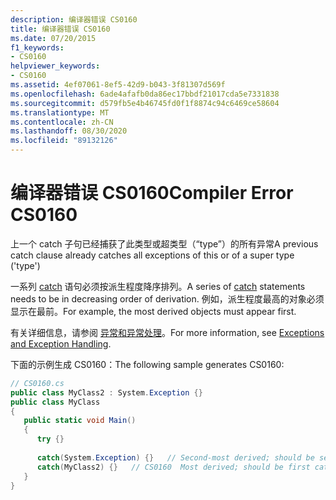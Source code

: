 ```yaml
---
description: 编译器错误 CS0160
title: 编译器错误 CS0160
ms.date: 07/20/2015
f1_keywords:
- CS0160
helpviewer_keywords:
- CS0160
ms.assetid: 4ef07061-8ef5-42d9-b043-3f81307d569f
ms.openlocfilehash: 6ade4afafb0da86ec17bbdf21017cda5e7331838
ms.sourcegitcommit: d579fb5e4b46745fd0f1f8874c94c6469ce58604
ms.translationtype: MT
ms.contentlocale: zh-CN
ms.lasthandoff: 08/30/2020
ms.locfileid: "89132126"
---
```

# <a name="compiler-error-cs0160"></a><span data-ttu-id="7ec4a-103">编译器错误 CS0160</span><span class="sxs-lookup"><span data-stu-id="7ec4a-103">Compiler Error CS0160</span></span>
<span data-ttu-id="7ec4a-104">上一个 catch 子句已经捕获了此类型或超类型（“type”）的所有异常</span><span class="sxs-lookup"><span data-stu-id="7ec4a-104">A previous catch clause already catches all exceptions of this or of a super type ('type')</span></span>  
  
<span data-ttu-id="7ec4a-105">一系列 [catch](../language-reference/keywords/try-catch.md) 语句必须按派生程度降序排列。</span><span class="sxs-lookup"><span data-stu-id="7ec4a-105">A series of [catch](../language-reference/keywords/try-catch.md) statements needs to be in decreasing order of derivation.</span></span> <span data-ttu-id="7ec4a-106">例如，派生程度最高的对象必须显示在最前。</span><span class="sxs-lookup"><span data-stu-id="7ec4a-106">For example, the most derived objects must appear first.</span></span>
  
 <span data-ttu-id="7ec4a-107">有关详细信息，请参阅 [异常和异常处理](../programming-guide/exceptions/index.md)。</span><span class="sxs-lookup"><span data-stu-id="7ec4a-107">For more information, see [Exceptions and Exception Handling](../programming-guide/exceptions/index.md).</span></span>  
  
 <span data-ttu-id="7ec4a-108">下面的示例生成 CS0160：</span><span class="sxs-lookup"><span data-stu-id="7ec4a-108">The following sample generates CS0160:</span></span>  
  
```csharp  
// CS0160.cs  
public class MyClass2 : System.Exception {}  
public class MyClass  
{  
   public static void Main()  
   {  
      try {}  
  
      catch(System.Exception) {}   // Second-most derived; should be second catch  
      catch(MyClass2) {}   // CS0160  Most derived; should be first catch  
   }  
}  
```
